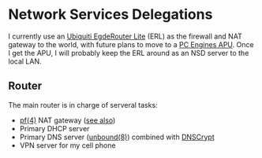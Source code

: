# Network Services Delegations

I currently use an [Ubiquiti EgdeRouter Lite][erl_amazon] (ERL) as the firewall
and NAT gateway to the world, with future plans to move to a [PC Engines
APU][pce_apu]. Once I get the APU, I will probably keep the ERL around as an
NSD server to the local LAN.

## Router

The main router is in charge of serveral tasks:

 * [pf(4)](http://man.openbsd.org/pf) NAT gateway
   ([see also](https://www.openbsd.org/faq/pf/example1.html#pf))
 * Primary DHCP server
 * Primary DNS server ([unbound(8)](http://man.openbsd.org/unbound)) combined
   with [DNSCrypt](https://dnscrypt.org/)
 * VPN server for my cell phone



[erl_amazon]:		https://www.amazon.com/Ubiquiti-Edgerouter-ERLITE-3-Desktop-Router/dp/B00HXT8EKE/
[pce_apu]:		http://www.pcengines.ch/apu2.htm/

